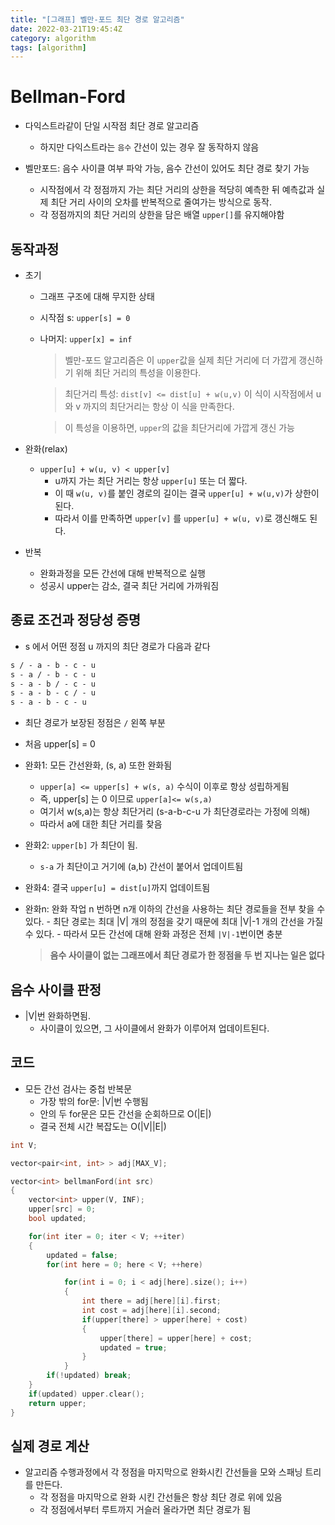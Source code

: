 ```yaml
---
title: "[그래프] 벨만-포드 최단 경로 알고리즘"
date: 2022-03-21T19:45:4Z
category: algorithm
tags: [algorithm]
---
```


# **Bellman-Ford**

- 다익스트라같이 단일 시작점 최단 경로 알고리즘

  - 하지만 다익스트라는 `음수` 간선이 있는 경우 잘 동작하지 않음

- 벨만포드: 음수 사이클 여부 파악 가능, 음수 간선이 있어도 최단 경로 찾기 가능
  - 시작점에서 각 정점까지 가는 최단 거리의 상한을 적당히 예측한 뒤 예측값과 실제 최단 거리 사이의 오차를 반복적으로 줄여가는 방식으로 동작.
  - 각 정점까지의 최단 거리의 상한을 담은 배열 `upper[]`를 유지해야함

## **동작과정**

- 초기

  - 그래프 구조에 대해 무지한 상태
  - 시작점 s: `upper[s] = 0`
  - 나머지: `upper[x] = inf`

    > 벨만-포드 알고리즘은 이 `upper`값을 실제 최단 거리에 더 가깝게 갱신하기 위해 최단 거리의 특성을 이용한다.

    > 최단거리 특성: `dist[v] <= dist[u] + w(u,v)` 이 식이 시작점에서 u와 v 까지의 최단거리는 항상 이 식을 만족한다.

    > 이 특성을 이용하면, `upper`의 값을 최단거리에 가깝게 갱신 가능

- 완화(relax)

  - `upper[u] + w(u, v) < upper[v]`
    - u까지 가는 최단 거리는 항상 `upper[u]` 또는 더 짧다.
    - 이 때 `w(u, v)`를 붙인 경로의 길이는 결국 `upper[u] + w(u,v)`가 상한이된다.
    - 따라서 이를 만족하면 `upper[v]` 를 `upper[u] + w(u, v)`로 갱신해도 된다.

- 반복
  - 완화과정을 모든 간선에 대해 반복적으로 실행
  - 성공시 upper는 감소, 결국 최단 거리에 가까워짐

## **종료 조건과 정당성 증명**

- s 에서 어떤 정점 u 까지의 최단 경로가 다음과 같다

```txt
s / - a - b - c - u
s - a / - b - c - u
s - a - b / - c - u
s - a - b - c / - u
s - a - b - c - u
```

- 최단 경로가 보장된 정점은 `/` 왼쪽 부분

- 처음 upper[s] = 0

- 완화1: 모든 간선완화, (s, a) 또한 완화됨

  - `upper[a] <= upper[s] + w(s, a)` 수식이 이후로 항상 성립하게됨
  - 즉, upper[s] 는 0 이므로 `upper[a]<= w(s,a)`
  - 여기서 w(s,a)는 항상 최단거리 (s-a-b-c-u 가 최단경로라는 가정에 의해)
  - 따라서 a에 대한 최단 거리를 찾음

- 완화2: `upper[b]` 가 최단이 됨.

  - `s-a` 가 최단이고 거기에 (a,b) 간선이 붙어서 업데이트됨

- 완화4: 결국 `upper[u] = dist[u]`까지 업데이트됨

- 완화n: 완화 작업 n 번하면 n개 이하의 간선을 사용하는 최단 경로들을 전부 찾을 수 있다. - 최단 경로는 최대 |V| 개의 정점을 갖기 때문에 최대 |V|-1 개의 간선을 가질 수 있다. - 따라서 모든 간선에 대해 완화 과정은 전체 `|V|-1`번이면 충분
  > **음수 사이클이 없는 그래프에서 최단 경로가 한 정점을 두 번 지나는 일은 없다**

## **음수 사이클 판정**

- |V|번 완화하면됨.
  - 사이클이 있으면, 그 사이클에서 완화가 이루어져 업데이트된다.

## **코드**

- 모든 간선 검사는 중첩 반복문
  - 가장 밖의 for문: |V|번 수행됨
  - 안의 두 for문은 모든 간선을 순회하므로 O(|E|)
  - 결국 전체 시간 복잡도는 O(|V||E|)

```cpp
int V;

vector<pair<int, int> > adj[MAX_V];

vector<int> bellmanFord(int src)
{
    vector<int> upper(V, INF);
    upper[src] = 0;
    bool updated;

    for(int iter = 0; iter < V; ++iter)
    {
        updated = false;
        for(int here = 0; here < V; ++here)

            for(int i = 0; i < adj[here].size(); i++)
            {
                int there = adj[here][i].first;
                int cost = adj[here][i].second;
                if(upper[there] > upper[here] + cost)
                {
                    upper[there] = upper[here] + cost;
                    updated = true;
                }
            }
        if(!updated) break;
    }
    if(updated) upper.clear();
    return upper;
}
```

## **실제 경로 계산**

- 알고리즘 수행과정에서 각 정점을 마지막으로 완화시킨 간선들을 모와 스패닝 트리를 만든다.
  - 각 정점을 마지막으로 완화 시킨 간선들은 항상 최단 경로 위에 있음
  - 각 정점에서부터 루트까지 거슬러 올라가면 최단 경로가 됨

